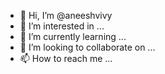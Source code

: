 - 👋 Hi, I’m @aneeshvivy
- 👀 I’m interested in ...
- 🌱 I’m currently learning ...
- 💞️ I’m looking to collaborate on ...
- 📫 How to reach me ...

<!---
aneeshvivy/aneeshvivy is a ✨ special ✨ repository because its `README.md` (this file) appears on your GitHub profile.
You can click the Preview link to take a look at your changes.
--->
